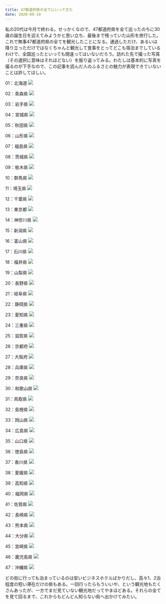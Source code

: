 ```yaml
---
title: 47都道府県の全てにいってきた
date: 2020-09-19
---
```


私の20代は今月で終わる。せっかくなので、47都道府県を全て巡ったのちに30歳の誕生日を迎えてみようかと思い立ち、最後まで残っていた山形を旅行した。これで無事47都道府県の全てを観光したことになる。通過しただけ、あるいは降り立っただけではなくちゃんと観光して食事をとってどこも宿泊までしているわけで、全国巡ったといっても間違ってはいないだろう。訪れた先で撮った写真（その選択に意味はそれほどない）を振り返ってみる。わたしは基本的に写真を撮るのが下手なので、この記事を読んだ人のふるさとの魅力が表現できていないことは許してほしい。

01：北海道
![](https://photos.smugmug.com/photos/i-gNrqtks/0/d6727b1d/X2/i-gNrqtks-X2.jpg)

02：青森県
![](https://photos.smugmug.com/photos/i-7KbZnp6/0/edc6616a/X2/i-7KbZnp6-X2.jpg)

03：岩手県
![](https://photos.smugmug.com/photos/i-X2GNJR2/1/912e014e/X2/i-X2GNJR2-X2.jpg)

04：宮城県
![](https://photos.smugmug.com/photos/i-MqH5ZCS/0/e4289a6e/X2/i-MqH5ZCS-X2.jpg)

05：秋田県
![](https://photos.smugmug.com/photos/i-sXqzNhn/0/1c551281/X2/i-sXqzNhn-X2.jpg)

06：山形県
![](https://photos.smugmug.com/photos/i-Lbn8s4R/0/0b029b11/X2/i-Lbn8s4R-X2.jpg)

07：福島県
![](https://photos.smugmug.com/photos/i-X9VHfdZ/0/9806e218/X2/i-X9VHfdZ-X2.jpg)

08：茨城県
![](https://photos.smugmug.com/photos/i-NGtBSFf/0/9dbfb90c/X2/i-NGtBSFf-X2.jpg)

09：栃木県
![](https://photos.smugmug.com/photos/i-LJfVCnM/0/96bcf047/X2/i-LJfVCnM-X2.jpg)

10：群馬県
![](https://photos.smugmug.com/photos/i-vpZjB7P/0/ab8161f8/X2/i-vpZjB7P-X2.jpg)

11：埼玉県
![](https://photos.smugmug.com/photos/i-QpDvwHZ/1/fffcaf46/X2/i-QpDvwHZ-X2.jpg)

12：千葉県
![](https://photos.smugmug.com/photos/i-x6vPxmW/0/826759bd/X2/i-x6vPxmW-X2.jpg)

13：東京都
![](https://photos.smugmug.com/photos/i-QzxxBNZ/0/40c07dba/X2/i-QzxxBNZ-X2.jpg)

14：神奈川県
![](https://photos.smugmug.com/photos/i-rkSdz7Q/0/11dff266/X2/i-rkSdz7Q-X2.jpg)

15：新潟県
![](https://photos.smugmug.com/photos/i-jNW7CV9/0/79f5603d/X2/i-jNW7CV9-X2.jpg)

16：富山県
![](https://photos.smugmug.com/photos/i-QWtt9Mm/0/4e025d61/X2/i-QWtt9Mm-X2.jpg)

17：石川県
![](https://photos.smugmug.com/photos/i-VssTZxd/0/ff55c56d/X2/i-VssTZxd-X2.jpg)

18：福井県
![](https://photos.smugmug.com/photos/i-d6Srrtq/0/2b168fcb/X2/i-d6Srrtq-X2.jpg)

19：山梨県
![](https://photos.smugmug.com/photos/i-Bj8mvLD/0/b4a6acfc/X2/i-Bj8mvLD-X2.jpg)

20：長野県
![](https://photos.smugmug.com/photos/i-wKdGsvt/0/b396d09a/X2/i-wKdGsvt-X2.jpg)

21：岐阜県
![](https://photos.smugmug.com/photos/i-P7J2GT2/0/a416a866/X2/i-P7J2GT2-X2.jpg)

22：静岡県
![](https://photos.smugmug.com/photos/i-xKC3J4j/0/9ca0e209/X2/i-xKC3J4j-X2.jpg)

23：愛知県
![](https://photos.smugmug.com/photos/i-S8k5BCm/0/7234d083/X2/i-S8k5BCm-X2.jpg)

24：三重県
![](https://photos.smugmug.com/photos/i-BPVW2vt/0/b1a320cb/X2/i-BPVW2vt-X2.jpg)

25：滋賀県
![](https://photos.smugmug.com/photos/i-sbxS4R2/0/73c7cc6a/X2/i-sbxS4R2-X2.jpg)

26：京都府
![](https://photos.smugmug.com/photos/i-rph4ZLZ/0/a84b7c34/X2/i-rph4ZLZ-X2.jpg)

27：大阪府
![](https://photos.smugmug.com/photos/i-khVPBqB/0/fef27849/X2/i-khVPBqB-X2.jpg)

28：兵庫県
![](https://photos.smugmug.com/photos/i-TMPZB2j/0/f0bd094f/X2/i-TMPZB2j-X2.jpg)

29：奈良県
![](https://photos.smugmug.com/photos/i-vX79mbK/0/f8a4055c/X2/i-vX79mbK-X2.jpg)

30：和歌山県
![](https://photos.smugmug.com/photos/i-BJ7qZKM/0/679984c2/X2/i-BJ7qZKM-X2.jpg)

31：鳥取県
![](https://photos.smugmug.com/photos/i-HtzRRpV/0/a153bc57/X2/i-HtzRRpV-X2.jpg)

32：島根県
![](https://photos.smugmug.com/photos/i-2FsC7VX/0/779dbea5/X2/i-2FsC7VX-X2.jpg)

33：岡山県
![](https://photos.smugmug.com/photos/i-MJ82ncR/0/5b278628/X2/i-MJ82ncR-X2.jpg)

34：広島県
![](https://photos.smugmug.com/photos/i-THmmWNt/0/f2a8c500/X2/i-THmmWNt-X2.jpg)

35：山口県
![](https://photos.smugmug.com/photos/i-TqKbt47/0/a2443e5a/X2/i-TqKbt47-X2.jpg)

36：徳島県
![](https://photos.smugmug.com/photos/i-gPHTmqS/0/4b16c791/X2/i-gPHTmqS-X2.jpg)

37：香川県
![](https://photos.smugmug.com/photos/i-wCcjPt5/0/9cddca23/X2/i-wCcjPt5-X2.jpg)

38：愛媛県
![](https://photos.smugmug.com/photos/i-BGP9pCJ/0/7e759e07/X2/i-BGP9pCJ-X2.jpg)

39：高知県
![](https://photos.smugmug.com/photos/i-Lb88TFh/0/21d67636/X2/i-Lb88TFh-X2.jpg)

40：福岡県
![](https://photos.smugmug.com/photos/i-d8Xw6D5/0/136ec4e6/X2/i-d8Xw6D5-X2.jpg)

41：佐賀県
![](https://photos.smugmug.com/photos/i-R8b2fBv/0/be566925/X2/i-R8b2fBv-X2.jpg)

42：長崎県
![](https://photos.smugmug.com/photos/i-Bjf6MW6/0/3e89c5ef/X2/i-Bjf6MW6-X2.jpg)

43：熊本県
![](https://photos.smugmug.com/photos/i-t3RZwXF/0/60b3b360/X2/i-t3RZwXF-X2.jpg)

44：大分県
![](https://photos.smugmug.com/photos/i-vcZ753g/0/52407aca/X2/i-vcZ753g-X2.jpg)

45：宮崎県
![](https://photos.smugmug.com/photos/i-g3jFrmZ/0/856d8cfa/X2/i-g3jFrmZ-X2.jpg)

46：鹿児島県
![](https://photos.smugmug.com/photos/i-Dcjhcbs/0/aeadab1a/X2/i-Dcjhcbs-X2.jpg)

47：沖縄県
![](https://photos.smugmug.com/photos/i-8b5frpd/0/c9c0e6ba/X2/i-8b5frpd-X2.jpg)

どの街に行っても泊まっているのは安いビジネスホテルばかりだし、高々1、2泊程度の短い滞在だけの県もある。一回行ったらもういいや、という観光地もたくさんあったが、一方でまだ見ていない観光地だってやまほどある。それらの全てを見て回るまで、これからもどんどん知らない街へ出かけてみたい。
